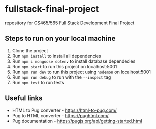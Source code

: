 # fullstack-final-project

repository for CS465/565 Full Stack Development Final Project

## Steps to run on your local machine

1.  Clone the project
2.  Run `npm install` to install all dependencies
3.  Run `npm i mongoose dotenv` to install database dependecies
4.  Run `npm start` to run this project on localhost:5001
5.  Run `npm run dev` to run this project using `nodemon` on localhost:5001
6.  Run `npm run debug` to run with the `--inspect` tag
7.  Run `npm test` to run tests

## Useful links

- HTML to Pug converter - https://html-to-pug.com/
- Pug to HTML converter - https://pughtml.com/
- Pug documentation - https://pugjs.org/api/getting-started.html
